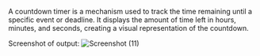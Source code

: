 A countdown timer is a mechanism used to track the time remaining until a specific event or deadline. It displays the amount of time left in hours, minutes, and seconds, creating a visual representation of the countdown.

Screenshot of output:
![Screenshot (11)](https://github.com/Pandimadevi02/COUNTDOWN-TIMER/assets/113016781/367262a7-6a51-49ee-bbd7-9ab0ef70a98e)





